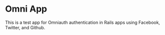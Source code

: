 # Omni App

This is a test app for Omniauth authentication in Rails apps using Facebook, Twitter, and Github. 
